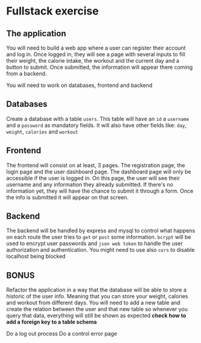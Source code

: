 # Fullstack exercise

## The application

You will need to build a web app where a user can register their account and log in. Once logged in, they will see a page with several inputs to fill their weight, the calorie intake, the workout and the current day and a button to submit. Once submitted, the information will appear there coming from a backend.

You will need to work on databases, frontend and backend

## Databases

 Create a database with a table `users`. This table will have an `id` a `username` and a  `password` as mandatory fields. It will also have other fields like: `day`, `weight`, `calories` and `workout`

 ## Frontend

 The frontend will consist on at least, 3 pages. The registration page, the login page and the user dashboard page.
 The dashboard page will only be accessible if the user is logged in.
 On this page, the user will see their username and any information they already submitted. If there's no information yet, they will have the chance to submit it through a form.
 Once the info is submitted it will appear on that screen.

 ## Backend

 The backend will be handled by express and mysql to control what happens on each route the user tries to `get` or `post` some information.
 `bcrypt` will be used to encrypt user passwords and `json web token` to handle the user  authorization and authentication.
 You might need to use also `cors` to disable localhost being blocked

 ## BONUS

 Refactor the application in a way that the database will be able to store a historic of the user info. Meaning that you can store your weight, calories and workout from different days.
 You will need to add a new table and create the relation between the user and that new table so whenever you query that data, everything will still be shown as expected **check how to add a foreign key to a table schema**

 Do a log out process
 Do a control error page
